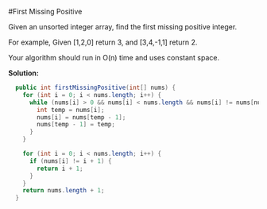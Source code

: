 #First Missing Positive

Given an unsorted integer array, find the first missing positive integer.

For example,
Given [1,2,0] return 3,
and [3,4,-1,1] return 2.

Your algorithm should run in O(n) time and uses constant space.

**Solution:**

```java
  public int firstMissingPositive(int[] nums) {
    for (int i = 0; i < nums.length; i++) {
      while (nums[i] > 0 && nums[i] < nums.length && nums[i] != nums[nums[i] - 1]) {
        int temp = nums[i];
        nums[i] = nums[temp - 1];
        nums[temp - 1] = temp;
      }
    }

    for (int i = 0; i < nums.length; i++) {
      if (nums[i] != i + 1) {
        return i + 1;
      }
    }
    return nums.length + 1;
  }
```
